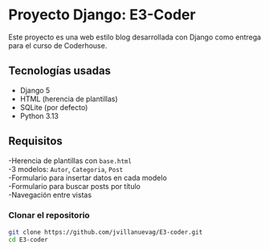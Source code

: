 # Proyecto Django: E3-Coder

Este proyecto es una web estilo blog desarrollada con Django como entrega para el curso de Coderhouse.

##  Tecnologías usadas

- Django 5
- HTML (herencia de plantillas)
- SQLite (por defecto)
- Python 3.13

## Requisitos 
-Herencia de plantillas con `base.html`  
-3 modelos: `Autor`, `Categoria`, `Post`  
-Formulario para insertar datos en cada modelo  
-Formulario para buscar posts por título  
-Navegación entre vistas


### Clonar el repositorio

```bash
git clone https://github.com/jvillanuevag/E3-coder.git
cd E3-coder
